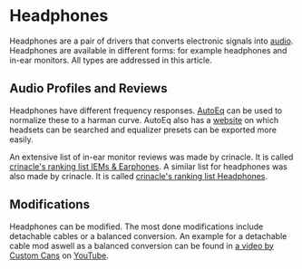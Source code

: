 # Headphones

Headphones are a pair of drivers that converts electronic signals into [audio](/wiki/audio.md).
Headphones are available in different forms: for example headphones and in-ear monitors.
All types are addressed in this article.

## Audio Profiles and Reviews

Headphones have different frequency responses.
[AutoEq](https://github.com/jaakkopasanen/AutoEq/tree/master) can be used to normalize these to a
harman curve.
AutoEq also has a [website](https://autoeq.app/) on which headsets can be searched and equalizer
presets can be exported more easily.

An extensive list of in-ear monitor reviews was made by crinacle.
It is called [crinacle's ranking list IEMs & Earphones](https://crinacle.com/rankings/iems/).
A similar list for headphones was also made by crinacle.
It is called [crinacle's ranking list Headphones](https://crinacle.com/rankings/headphones/).

## Modifications

Headphones can be modified.
The most done modifications include detachable cables or a balanced conversion.
An example for a detachable cable mod aswell as a balanced conversion can be found in
[a video by Custom Cans](https://www.youtube.com/watch?v=JhieszLgGbM) on
[YouTube](/wiki/youtube.md).
